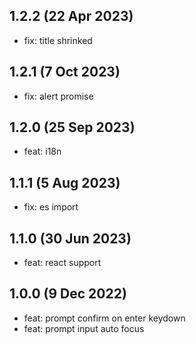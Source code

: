 ## 1.2.2 (22 Apr 2023)

* fix: title shrinked

## 1.2.1 (7 Oct 2023)

* fix: alert promise

## 1.2.0 (25 Sep 2023)

* feat: i18n

## 1.1.1 (5 Aug 2023)

* fix: es import

## 1.1.0 (30 Jun 2023)

* feat: react support

## 1.0.0 (9 Dec 2022)

* feat: prompt confirm on enter keydown
* feat: prompt input auto focus